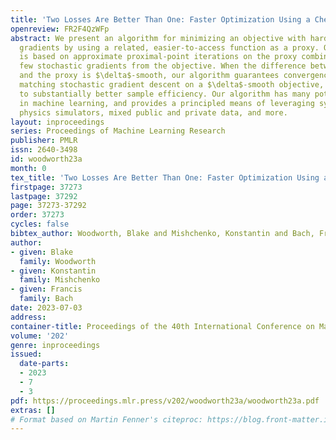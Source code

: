 ```yaml
---
title: 'Two Losses Are Better Than One: Faster Optimization Using a Cheaper Proxy'
openreview: FR2F4QzWFp
abstract: We present an algorithm for minimizing an objective with hard-to-compute
  gradients by using a related, easier-to-access function as a proxy. Our algorithm
  is based on approximate proximal-point iterations on the proxy combined with relatively
  few stochastic gradients from the objective. When the difference between the objective
  and the proxy is $\delta$-smooth, our algorithm guarantees convergence at a rate
  matching stochastic gradient descent on a $\delta$-smooth objective, which can lead
  to substantially better sample efficiency. Our algorithm has many potential applications
  in machine learning, and provides a principled means of leveraging synthetic data,
  physics simulators, mixed public and private data, and more.
layout: inproceedings
series: Proceedings of Machine Learning Research
publisher: PMLR
issn: 2640-3498
id: woodworth23a
month: 0
tex_title: 'Two Losses Are Better Than One: Faster Optimization Using a Cheaper Proxy'
firstpage: 37273
lastpage: 37292
page: 37273-37292
order: 37273
cycles: false
bibtex_author: Woodworth, Blake and Mishchenko, Konstantin and Bach, Francis
author:
- given: Blake
  family: Woodworth
- given: Konstantin
  family: Mishchenko
- given: Francis
  family: Bach
date: 2023-07-03
address: 
container-title: Proceedings of the 40th International Conference on Machine Learning
volume: '202'
genre: inproceedings
issued:
  date-parts:
  - 2023
  - 7
  - 3
pdf: https://proceedings.mlr.press/v202/woodworth23a/woodworth23a.pdf
extras: []
# Format based on Martin Fenner's citeproc: https://blog.front-matter.io/posts/citeproc-yaml-for-bibliographies/
---
```

